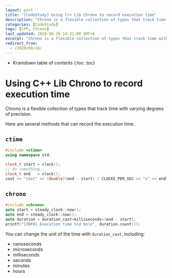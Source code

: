 ```yaml
---
layout: post
title: "[CodeStudy] Using C++ Lib Chrono to record execution time"
description: "Chrono is a flexible collection of types that track time with varying degrees of precision."
categories: [CodeStudy]
tags: [CPP, Chrono]
last_updated: 2020-08-26 14:31:00 GMT+8
excerpt: "Chrono is a flexible collection of types that track time with varying degrees of precision."
redirect_from:
  - /2020/08/26/
---
```


* Kramdown table of contents
{:toc .toc}
# Using C++ Lib Chrono to record execution time

Chrono is a flexible collection of types that track time with varying degrees of precision.

Here are several methods that can record the execution time.

## `ctime`

```c++
#include <ctime>
using namespace std;

clock_t start = clock();
// do something...
clock_t end   = clock();
cout << "cost" << (double)(end - start) / CLOCKS_PER_SEC << "s" << endl;
```

## `chrono`

```c++
#include <chrono>
auto start = steady_clock::now();
auto end = steady_clock::now();
auto duration = duration_cast<milliseconds>(end - start);
printf("[INFO] Execution time %ld ms\n", duration.count());
```

You can change the unit of the time with `duration_cast`, including:

+ nanoseconds
+ microseconds
+ milliseconds
+ seconds
+ minutes
+ hours